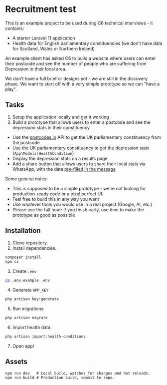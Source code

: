 # Recruitment test

This is an example project to be used during C6 technical interviews - it contains:

- A starter Laravel 11 application
- Health data for English parliamentary constituencies (we don't have data for Scotland, Wales or Northern Ireland)

An example client has asked C6 to build a website where users can enter their postcode and see the number of people who are suffering from Depression in their local area.

We don't have a full brief or designs yet - we are still in the discovery phase.  We want to start off with a very simple prototype so we can "have a play".

## Tasks

1. Setup the application locally and get it working
2. Build a prototype that allows users to enter a postcode and see the depression stats in their constituency
- Use the [postcodes.io](https://postcodes.io/) API to get the UK parliamentary constituency from the postcode
- Use the UK parliamentary constituency to get the depression stats (`App\Models\HealthCondition`)
- Display the depression stats on a results page
- Add a share button that allows users to share their local stats via WhatsApp, with the data [pre-filled in the message](https://faq.whatsapp.com/5913398998672934#create-your-own-link-with-a-pre-filled-message)

Some general notes:

- This is supposed to be a simple prototype - we're not looking for production-ready code or a pixel perfect UI.
- Feel free to build this in any way you want
- Use whatever tools you would use in a real project (Google, AI, etc.)
- Please use the full hour: if you finish early, use time to make the prototype as good as possible

## Installation

1. Clone repository.
2. Install dependencies.

```sh
composer install
npm ci
```

3. Create `.env`

```sh
cp .env.example .env
```

4. Generate `APP_KEY`

```sh
php artisan key:generate
```

5. Run migrations

```sh
php artisan migrate
```

6. Import health data

```sh
php artisan import:health-conditions
```

7. Open app!

## Assets

```
npm run dev   # Local build, watches for changes and hot reloads.
npm run build # Production build, commit to repo.
```
